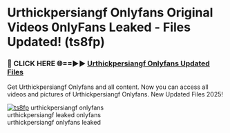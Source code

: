 # Urthickpersiangf Onlyfans Original Videos 0nlyFans Leaked - Files Updated! (ts8fp)

<h3>🔴 CLICK HERE 🌐==►► <a href="https://tinyurl.com/ms9xzufz" rel="nofollow">Urthickpersiangf Onlyfans Updated Files</a></h3>

Get Urthickpersiangf Onlyfans and all content. Now you can access all videos and pictures of Urthickpersiangf Onlyfans. New Updated Files 2025!

[![ts8fp](https://i.imgur.com/ppqm5kG.gif)](https://tinyurl.com/ms9xzufz)
urthickpersiangf onlyfans<br>
urthickpersiangf leaked onlyfans<br>
urthickpersiangf onlyfans leaked